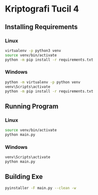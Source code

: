 # Kriptografi Tucil 4

## Installing Requirements
### Linux
```bash
virtualenv -p python3 venv
source venv/bin/activate
python -m pip install -r requirements.txt
```

### Windows
```bash
python -m virtualenv -p python venv
venv\Scripts\activate
python -m pip install -r requirements.txt
```

## Running Program
### Linux
```bash
source venv/bin/activate
python main.py
```

### Windows
```bash
venv\Scripts\activate
python main.py
```

## Building Exe
```bash
pyinstaller -F main.py --clean -w
```
